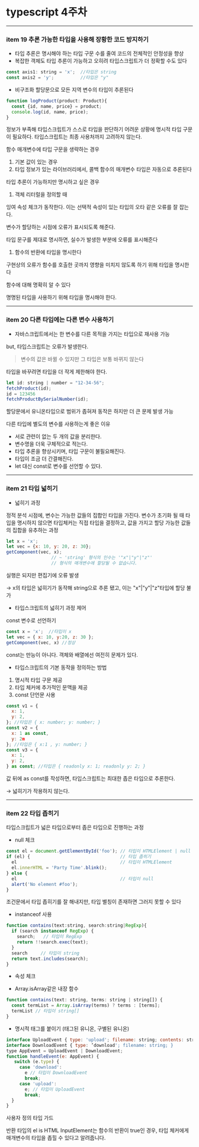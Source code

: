 # typescript 4주차

---

### item 19 추론 가능한 타입을 사용해 장황한 코드 방지하기

- 타입 추론은 명시해야 하는 타입 구문 수를 줄여 코드의 전체적인 안정성을 향상
- 복잡한 객체도 타입 추론이 가능하고 오히려 타입스크립트가 더 정확할 수도 있다

```jsx
const axis1: string = 'x';  //타입은 string
const axis2 = 'y';          //타입은 "y"
```

- 비구조화 할당문으로 모든 지역 변수의 타입이 추론된다

```jsx
function logProduct(product: Product){
  const {id, name, price} = product;
  console.log(id, name, price);
}
```

정보가 부족해 타입스크립트가 스스로 타입을 판단하기 어려운 상황에 명시적 타입 구문이 필요하다. 타입스크립트는 최종 사용처까지 고려하지 않는다. 

함수 매개변수에 타입 구문을 생략하는 경우

1. 기본 값이 있는 경우
2. 타입 정보가 있는 라이브러리에서, 콜백 함수의 매개변수 타입은 자동으로 추론된다

타입 추론이 가능하지만 명시하고 싶은 경우

1. 객체 리터럴을 정의할 때 

잉여 속성 체크가 동작한다. 이는 선택적 속성이 있는 타입의 오타 같은 오류를 잘 잡는다. 

변수가 할당하는 시점에 오류가 표시되도록 해준다. 

타입 문구를 제대로 명시하면, 실수가 발생한 부분에 오류를 표시해준다

1. 함수의 반환에 타입을 명시한다

구현상의 오류가 함수를 호출한 곳까지 영향을 미치지 않도록 하기 위해 타입을 명시한다

함수에 대해 명확히 알 수 있다 

명명된 타입을 사용하기 위해 타입을 명시해야 한다.

---

### item 20 다른 타입에는 다른 변수 사용하기

- 자바스크립트에서는 한 변수를 다른 목적을 가지는 타입으로 재사용 가능

but, 타입스크립트는 오류가 발생한다. 

> 변수의 값은 바뀔 수 있지만 그 타입은 보통 바뀌지 않는다
> 

타입을 바꾸려면 타입을 더 작게 제한해야 한다.

```jsx
let id: string | number = "12-34-56";
fetchProduct(id);
id = 123456
fetchProductBySerialNumber(id);
```

할당문에서 유니온타입으로 범위가 좁혀져 동작은 하지만 더 큰 문제 발생 가능

다른 타입에 별도의 변수를 사용하는게 좋은 이유

- 서로 관련이 없는 두 개의 값을 분리한다.
- 변수명을 더욱 구체적으로 적는다.
- 타입 추론을 향상시키며, 타입 구문이 불필요해진다.
- 타입이 조금 더 간결해진다.
- let 대신 const로 변수를 선언할 수 있다.

---

### item 21 타입 넓히기

- 넓히기 과정

정적 분석 시점에, 변수는 가능한 값들의 집합인 타입을 가진다. 변수가 초기화 될 때 타입을 명시하지 않으면 타입체커는 직접 타입을 결정하고, 값을 가지고 할당 가능한 값들의 집합을 유추하는 과정

```jsx
let x = 'x';
let vec = {x: 10, y: 20, z: 30};
getComponent(vec, x);
                 // ~ 'string' 형식의 인수는 '"x"|"y"|"z"'
                 // 형식의 매개변수에 할당될 수 없습니다.
```

실행은 되지만 편집기에 오류 발생

→ x의 타입은 넓히기가 동작해 string으로 추론 됐고, 이는 "x"|"y"|"z"타입에 할당 불가

- 타입스크립트의 넓히기 과정 제어

const 변수로 선언하기

```jsx
const x = 'x';  //타입이 x
let vec = { x: 10, y:20, z: 30 };
getComponent(vec, x) //정상
```

const는 만능이 아니다. 객체와 배열에선 여전히 문제가 있다.

- 타입스크립트의 기본 동작을 정의하는 방법
1. 명시적 타입 구문 제공
2. 타입 체커에 추가적인 문맥을 제공
3. const 단언문 사용

```jsx
const v1 = {
  x: 1,
  y: 2,
}; //타입은 { x: number; y: number; }
const v2 = {
  x: 1 as const,
  y: 2m
}; //타입은 { x:1 , y: number; }
const v3 = {
  x: 1,
  y: 2,
} as const; //타입은 { readonly x: 1; readonly y: 2; }
```

값 뒤에 as const를 작성하면, 타입스크립트는 최대한 좁은 타입으로 추론한다.

→ 넓히기가 작용하지 않는다.

---

### item 22 타입 좁히기

타입스크립트가 넓은 타입으로부터 좁은 타입으로 진행하는 과정

- null 체크

```jsx
const el = document.getElementById('foo'); // 타입이 HTMLElement | null
if (el) {                                  // 타입 좁히기
  el                                       // 타입이 HTMLElement
  el.innerHTML = 'Party Time'.blink();
} else {
  el                                       // 타입이 null
  alert('No element #foo');
}
```

조건문에서 타입  좁히기를 잘 해내지만, 타입 별칭이 존재하면 그러지 못할 수 있다

- instanceof 사용

```jsx
function contains(text:string, search:string|RegExp){
  if (search instanceof RegExp) {
    search;   // 타입이 RegExp
    return !!search.exec(text);
  }
  search     // 타입이 string
  return text.includes(search);
}
```

- 속성 체크

- Array.isArray같은 내장 함수

```jsx
function contains(text: string, terms: string | string[]) {
  const termList = Array.isArray(terms) ? terms : [terms];
  termList // 타입이 string[]
}
```

- 명시적 태그를 붙이기 (태그된 유니온, 구별된 유니온)

```jsx
interface UploadEvent { type: 'upload'; filename: string; contents: string }
interface DownloadEvent { type: ’download'; filename: string; }
type AppEvent = UploadEvent | DownloadEvent;
function handleEvent(e: AppEvent) {
   switch (e.type) {
     case 'download':
       e // 타입이 DownloadEvent
       break;
     case 'upload':
       e; // 타입이 UploadEvent
       break;
  }
}
```

사용자 정의 타입 가드 

반환 타입의 el is HTML InputElement는 함수의 반환이 true인 경우, 타입 체커에게 매개변수의 타입을 좁힐 수 있다고 알려줍니다.